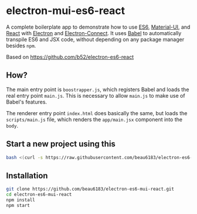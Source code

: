 # electron-mui-es6-react

A complete boilerplate app to demonstrate how to use [ES6], [Material-UI], and [React] with
[Electron] and [Electron-Connect]. It uses [Babel] to automatically transpile ES6 and JSX code,
without depending on any package manager besides `npm`.

Based on https://github.com/b52/electron-es6-react

## How?

The main entry point is `boostrapper.js`, which registers Babel and loads the
real entry point `main.js`. This is necessary to allow `main.js` to make use of
Babel's features.

The renderer entry point `index.html` does basically the same, but loads the
`scripts/main.js` file, which renders the `app/main.jsx` component into the `body`.

## Start a new project using this

```bash
bash <(curl -s https://raw.githubusercontent.com/beau6183/electron-es6-mui-react/master/createProject.sh)
```

## Installation

```bash
git clone https://github.com/beau6183/electron-es6-mui-react.git
cd electron-es6-mui-react
npm install
npm start
```

[ES6]: http://exploringjs.com/
[React]: https://facebook.github.io/react/
[Electron]: http://electron.atom.io/
[Babel]: http://babeljs.io
[Electron-Connect]: https://github.com/Quramy/electron-connect
[Material-UI]: http://www.material-ui.com/